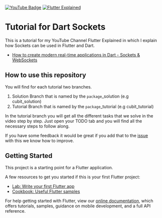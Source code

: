 [![YouTube Badge](https://img.shields.io/static/v1?label=YouTube&message=Subscribe&color=red&style=flat-square&logo=youtube&logoColor=red)](https://youtube.com/c/flutterexplained?sub_confirmation=1)
[![Flutter Explained](https://img.shields.io/static/v1?label=Homepage&message=FlutterExplained&color=blue&style=flat-square)](https://flutter-explained.dev/)

# Tutorial for Dart Sockets

This is a tutorial for my YouTube Channel Flutter Explained in which I explain how Sockets can be used in Flutter and Dart.
- [How to create modern real-time applications in Dart - Sockets & WebSockets](https://www.youtube.com/c/flutterexplained)

## How to use this repository

You will find for each tutorial two branches.

1. Solution Branch that is named by the `package`_solution (e.g cubit_solution)
2. Tutorial Branch that is named by the `package`_tutorial (e.g cubit_tutorial)

In the tutorial branch you will get all the different tasks that we solve in the video step by step.
Just open your TODO tab and you will find all the necessary steps to follow along.

If you have some feedback it would be great if you add that to the [issue](https://codeberg.org/md-weber/sockets-tutorial-dart/issues)
with this we know how to improve.

## Getting Started

This project is a starting point for a Flutter application.

A few resources to get you started if this is your first Flutter project:

- [Lab: Write your first Flutter app](https://flutter.dev/docs/get-started/codelab)
- [Cookbook: Useful Flutter samples](https://flutter.dev/docs/cookbook)

For help getting started with Flutter, view our
[online documentation](https://flutter.dev/docs), which offers tutorials, samples, guidance on
mobile development, and a full API reference.
